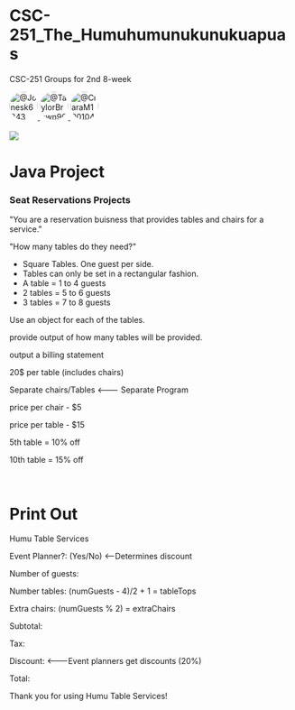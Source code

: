 # CSC-251_The_Humuhumunukunukuapuas
CSC-251 Groups for 2nd 8-week

<!-- User Profiles -->
<span class=""> 
    <a class="avatar-link" data-hovercard-type="user" data-hovercard-url="/users/Jonesk6843/hovercard" data-octo-click="hovercard-link-click" data-octo-dimensions="link_type:self" href="https://github.com/Jonesk6843" target="_blank">
        <img class="avatar mr-2 avatar-user" src="https://avatars.githubusercontent.com/u/70590712?s=48&amp;v=4" width="50" height="50" alt="@Jonesk6843" style="border-radius: 50%;"> 
    </a>
    <a class="avatar-link" data-hovercard-type="user" data-hovercard-url="/users/TaylorBrown96/hovercard" data-octo-click="hovercard-link-click" data-octo-dimensions="link_type:self" href="https://github.com/TaylorBrown96" target="_blank">
        <img class="avatar mr-2 avatar-user" src="https://avatars.githubusercontent.com/u/78773029?s=48&amp;v=4" width="50" height="50" alt="@TaylorBrown96" style="border-radius: 50%;"> 
    </a>  
    <a class="avatar-link" data-hovercard-type="user" data-hovercard-url="/users/CiaraM100104/hovercard" data-octo-click="hovercard-link-click" data-octo-dimensions="link_type:self" href="https://github.com/CiaraM100104" target="_blank">
        <img class="avatar mr-2 avatar-user" src="https://avatars.githubusercontent.com/u/90720471?s=64&amp;v=4" width="50" height="50" alt="@CiaraM100104" style="border-radius: 50%;"> 
    </a>
</span>
<br>
<br>

<!-- Our hero of a fish -->
<image src = "https://img.theculturetrip.com/1440x807/smart/wp-content/uploads/2018/03/rhinecanthus-rectangulus.jpg">

<h1>Java Project</h1>
<h3>Seat Reservations Projects</h3>
<p>"You are a reservation buisness that provides tables and chairs for a service."</p>
<p>"How many tables do they need?"</p>
<ul>
  <li> Square Tables. One guest per side.</li>
  <li> Tables can only be set in a rectangular fashion.</li>
  <li> A table = 1 to 4 guests</li>
  <li> 2 tables = 5 to 6 guests</li>
  <li> 3 tables = 7 to 8 guests</li>
</ul>
<p>Use an object for each of the tables.</p>
<p>provide output of how many tables will be provided.</p>
<p>output a billing statement</p>
<p>20$ per table (includes chairs)</p>
<p>Separate chairs/Tables <--- Separate Program</p>
<p>price per chair - $5</p>
<p>price per table - $15</p>
<p>5th table = 10% off</p>
<p>10th table = 15% off</p>
<br>
<h1>Print Out</h1>
<p>Humu Table Services</p>
<p> </p>
<p>Event Planner?: (Yes/No) <--Determines discount</p>
<p>Number of guests:</p>
<p>Number tables: (numGuests - 4)/2 + 1 = tableTops</p>
<p>Extra chairs: (numGuests % 2) = extraChairs</p>
<p> </p>
<p>Subtotal: </p>
<p>Tax:</p>
<p>Discount: <---Event planners get discounts (20%)</p>
<p>Total:</p>
<p> </p>
<p>Thank you for using Humu Table Services!</p>
